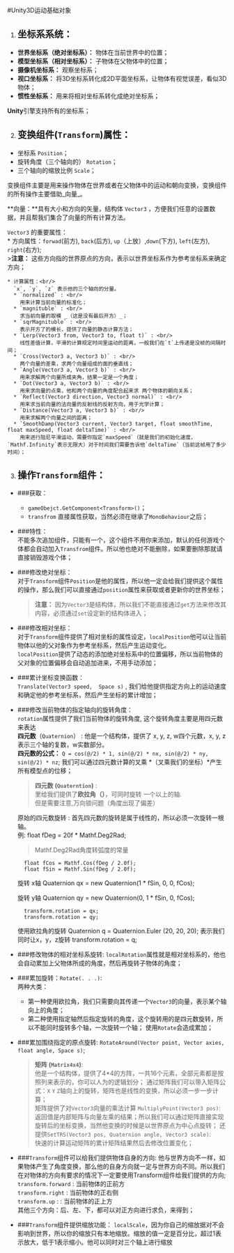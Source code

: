 #Unity3D运动基础对象

1. ## 坐标系系统：
  * **世界坐标系（绝对坐标系）：** 物体在当前世界中的位置；
  * **模型坐标系（相对坐标系）：** 子物体在父物体中的位置；
  * **摄像机坐标系：** 观察坐标系；
  * **视口坐标系：** 将3D坐标系转化成2D平面坐标系，让物体有视觉误差，看似3D物体；
  * **惯性坐标系：** 用来将相对坐标系转化成绝对坐标系；

  **Unity**引擎支持所有的坐标系；

2. ## 变换组件(`Transform`)属性：
  *  坐标系 `Position`；
  *  旋转角度（三个轴向的） `Rotation`；
  *  三个轴向的缩放比例 `Scale`；

  变换组件主要是用来操作物体在世界或者在父物体中的运动和朝向变换，变换组件的所有操作主要借助_向量_。<br/>

  **向量：**具有大小和方向的矢量，结构体 `Vector3` ，方便我们任意的设置数据，并且帮我们集合了向量的所有计算方法。<br/>

  `Vector3` 的重要属性：<br/>
    * 方向属性：`forwad`(前方), `back`(后方), `up`（上放）,`down`(下方), `left`(左方), `right`(右方);<br/>
    >__注意：__ 这些方向指的世界原点的方向，表示以世界坐标系作为参考坐标系来确定方向；

    * 计算属性：<br/>
      `x`, `y`, `z` 表示他的三个轴向的分量。
      * `normalized` : <br/>
        用来计算当前向量的标准化；
      * `magnituble` : <br/>
        求当前向量的取模 _（这是没有最后开方）_；
      * `sqrMagnituble` : <br/>
        表示开方了的模长，提供了向量的静态计算方法；
      * `Lerp(Vector3 from, Vector3 to, float t)` : <br/> 
        线性差值计算，平滑的计算规定时间里运动的距离，一般我们在`t`上传递是没帧的间隔时间； 
      * `Cross(Vector3 a, Vector3 b)` : <br/> 
        两个向量的差乘，求两个向量组成的面的垂直线；
      * `Angle(Vector3 a, Vector3 b)` : <br/> 
        用来求解两个向量所成夹角，结果一定是一个角度；
      * `Dot(Vector3 a, Vector3 b)` : <br/> 
        用来求向量的点乘，他和两个向量的角度配合起来求 两个物体的朝向关系；
      * `Reflect(Vector3 direction, Vector3 normal)` : <br/> 
        用来求当前向量的法向量的反射线的反射方向，用于光学计算；
      * `Distance(Vector3 a, Vector3 b)` : <br/> 
        用来求解两个向量之间的距离；
      * `SmoothDamp(Vector3 current, Vector3 target, float smoothTime, float maxSpeed, float deltaTime)` : <br/> 
        用来进行阻尼平滑运动，需要你指定`maxSpeed`（就是我们的初始化速度，`Mathf.Infinity`表示无限大）对于时间我们需要告诉他`deltaTime`（当前这帧用了多少时间）；

3. ## 操作`Transform`组件：
  * ###获取：<br/>
    * `gameObejct.GetComponent<Transform>()`；
    * `transfrom` 直接属性获取，当然必须在继承了`MonoBehaviour`之后；

  * ###特性：<br/>
    不能多次追加组件，只能有一个，这个组件不用你来添加，默认的任何游戏个体都会自动加入`Transfrom`组件。所以他也绝对不能删除，如果要删除那就请直接销毁游戏个体；

  * ###修改绝对坐标：<br/>
    对于`Transform`组件`Position`是他的属性，所以他一定会给我们提供这个属性的操作，那么我们可以直接通过`position`属性来获取或者更新你的世界坐标；
    >__注意：__ 因为`Vector3`是结构体，所以我们不能直接通过`get`方法来修改其内容，必须通过`set`设定新的结构体进入；

  * ###修改相对坐标：<br/>
    对于`Transform`组件提供了相对坐标的属性设定，`localPosition`他可以让当前物体以他的父对象作为参考坐标系，然后产生运动变化。<br/>
    `localPosition`提供了动态的添加绝对坐标系中的位置偏移，所以当前物体的父对象的位置偏移会自动追加进来，不用手动添加；

  * ###累计坐标变换函数：<br/>
    `Translate(Vector3 speed,  Space s)` , 我们给他提供指定方向上的运动速度和确定他的参考坐标系，然后产生坐标的累计增加；

  * ###修改当前物体的指定轴向的旋转角度：<br/>
    `rotation`属性提供了我们当前物体的旋转角度, 这个旋转角度主要是用四元数来表达</br>
    __四元数__（`Quaternion`） : 他是一个结构体，提供了 x, y, z, w四个元数，x, y, z表示三个轴的复数，w实数部分。<br/>
    __四元数的公式：__ `Q = cos(@/2) * 1, sin(@/2) * nx, sin(@/2) * ny, sin(@/2) * nz`;
    我们可以通过四元数计算的叉乘 *（叉乘我们的坐标）*产生所有模型点的位移；

    >__四元数 (`Quaterntion`)__ :<br/>
     里给我们提供了**欧拉角（）**，可同时旋转 一个以上的轴.<br/>
     但是需要注意,万向锁问题（角度出现了偏差）

    原始的四元数旋转 : 首先四元数的旋转是属于线性的，所以必须一次旋转一根轴。<br/>
    例:
          float fDeg = 20f * Mathf.Deg2Rad;
    >Mathf.Deg2Rad角度转弧度的常量

          float fCos = Mathf.Cos(fDeg / 2.0f);
          float fSin = Mathf.Sin(fDeg / 2.0f);

    旋转 x轴
          Quaternion qx = new Quaternion(1 * fSin, 0, 0, fCos);

    旋转 y轴
          Quaternion qy = new Quaternion(0, 1 * fSin, 0, fCos);

          transform.rotation = qx;
          transform.rotation = qy;

    使用欧拉角的旋转
          Quaternion q = Quaternion.Euler (20, 20, 20);
    表示我们同时让x，y，z旋转
          transform.rotation = q;
      
  * ###修改物体的相对坐标系旋转:
    `localRotation`属性就是相对坐标系的，他也会自动累加上父物体所成的角度，然后再旋转子物体的角度；

  * ###累加旋转：`Rotate(. . .)`:   
    两种大类：
    * 第一种使用欧拉角，我们只需要向其传递一个`Vector3`的向量，表示某个轴向上的角度；
    * 第二种使用指定轴然后指定旋转的角度，这个旋转用的是四元数旋转，所以不能同时旋转多个轴，一次旋转一个轴；
    使用`Rotate`会造成累加；

  * ###累加围绕指定的原点旋转:
    `RotateAround(Vector point, Vector axies, float angle, Space s)`;<br/>

    >__矩阵 (`Matrix4x4`)__:<br/>
    他是一个结构体，提供了4*4的方阵，一共16个元素，全部元素都是按照列来表示的，你可以人为的逻辑划分；
    通过矩阵我们可以带入矩阵公式：`X` `Y` `Z`轴向上的旋转，矩阵也是线性的变换，所以必须一步一步计算；<br/>
    矩阵提供了对`Vector3`向量的乘法计算 `MultiplyPoint(Vector3 pos)`:<br/>
    返回值是内部矩阵与向量左乘的结果；所以我们可以通过矩阵直接实现旋转后的坐标变换，当然他变换的时候是以世界原点为中心点旋转；
    还提供`SetTRS(Vector3 pos, Quaternion angle, Vector3 scale)`:<br/>
    快速的计算运动矩阵的累计矩阵结果然后去修改位置变化；
  
  * ###`Transform`组件可以给我们提供物体自身的方向:
    他与世界方向不一样，如果物体产生了角度变换，那么他的自身方向就一定与世界方向不同。所以我们在对物体的方向有要求的情况下一定要使用Transform组件给我们提供的方向;<br/>
    `transform.forward` : 当前物体的正前方<br/>
    `transform.right` : 当前物体的正右侧<br/>
    `transform.up` : : 当前物体的正上方<br/>
    其他三个方向：后、左、下，都可以对正方向进行求负，来得到；
  
  * ###`Transform`组件提供缩放功能：
    `localScale`，因为你自己的缩放据对不会影响到世界，所以你的缩放只有本地缩放。缩放的值一定是百分比，超过1表示放大，低于1表示缩小。他可以同时对三个轴上进行缩放











 









